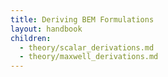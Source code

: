 ```yaml
---
title: Deriving BEM Formulations
layout: handbook
children:
  - theory/scalar_derivations.md
  - theory/maxwell_derivations.md
---
```

